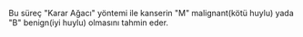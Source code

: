 
Bu süreç "Karar Ağacı" yöntemi ile kanserin "M" malignant(kötü huylu) yada "B"  benign(iyi huylu) olmasını tahmin eder.

